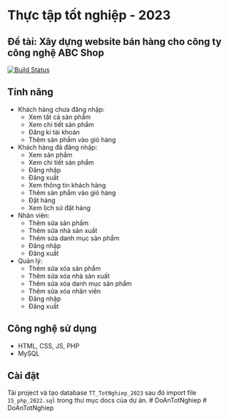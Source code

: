 # Thực tập tốt nghiệp - 2023
## Đề tài: Xây dựng website bán hàng cho công ty công nghệ ABC Shop


[![Build Status](https://travis-ci.org/joemccann/dillinger.svg?branch=master)](https://travis-ci.org/joemccann/dillinger)

## Tính năng

- Khách hàng chưa đăng nhập:
    + Xem tất cả sản phẩm
    + Xem chi tiết sản phẩm
    + Đăng kí tài khoản
    + Thêm sản phẩm vào giỏ hàng
- Khách hàng đã đăng nhập:
    - Xem sản phẩm
    - Xem chi tiết sản phẩm
    - Đăng nhập
    - Đăng xuất
    - Xem thông tin khách hàng
    - Thêm sản phẩm vào giỏ hàng
    - Đặt hàng
    - Xem lịch sử đặt hàng
- Nhân viên:
    - Thêm sửa sản phẩm
    - Thêm sửa nhà sản xuất
    - Thêm sửa danh mục sản phẩm
    - Đăng nhập
    - Đăng xuất
- Quản lý:
    - Thêm sửa xóa sản phẩm
    - Thêm sửa xóa nhà sản xuất
    - Thêm sửa xóa danh mục sản phẩm
    - Thêm sửa xóa nhân viên
    - Đăng nhập
    - Đăng xuất

## Công nghệ sử dụng
- HTML, CSS, JS, PHP
- MySQL

## Cài đặt
Tải project và tạo database `TT_TotNghiep_2023` sau đó import file `15_php_2022.sql` trong thư mục docs của dự án.
#   D o A n T o t N g h i e p  
 #   D o A n T o t N g h i e p  
 